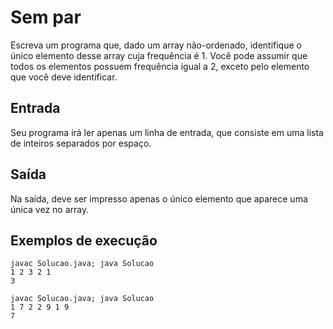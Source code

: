 # Sem par

Escreva um programa que, dado um array não-ordenado, identifique o único elemento desse array cuja frequência é 1. Você pode assumir que todos os elementos possuem frequência igual a 2, exceto pelo elemento que você deve identificar.

## Entrada

Seu programa irá ler apenas um linha de entrada, que consiste em uma lista de inteiros separados por espaço.

## Saída

Na saída, deve ser impresso apenas o único elemento que aparece uma única vez no array.

## Exemplos de execução

	javac Solucao.java; java Solucao
	1 2 3 2 1
	3
	
	javac Solucao.java; java Solucao
	1 7 2 2 9 1 9
	7